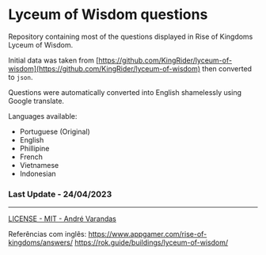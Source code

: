 # Lyceum of Wisdom questions

Repository containing most of the questions displayed in Rise of Kingdoms Lyceum of Wisdom.

Initial data was taken from [https://github.com/KingRider/lyceum-of-wisdom](https://github.com/KingRider/lyceum-of-wisdom) then converted to `json`.

Questions were automatically converted into English shamelessly using Google translate.

Languages available:

- Portuguese (Original)
- English
- Phillipine
- French
- Vietnamese
- Indonesian

### Last Update - 24/04/2023

---

[LICENSE - MIT - André Varandas](LICENSE)

Referências com inglês:
https://www.appgamer.com/rise-of-kingdoms/answers/
https://rok.guide/buildings/lyceum-of-wisdom/
